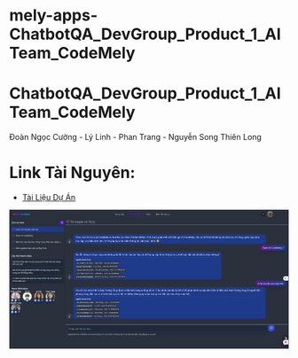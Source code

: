 # mely-apps-ChatbotQA_DevGroup_Product_1_AITeam_CodeMely

# ChatbotQA_DevGroup_Product_1_AITeam_CodeMely
Đoàn Ngọc Cường - Lý Linh - Phan Trang - Nguyễn Song Thiên Long

# Link Tài Nguyên: 
- [Tài Liệu Dự Án](https://csg2ej4iz2hz.sg.larksuite.com/wiki/QYQUwRrv1iXMlekwTWilN52Fgwc?table=tblAOat6jFwzamAK&view=vewjLSGFbM)

![](./ReadMeCodeMelyChatbot.png)